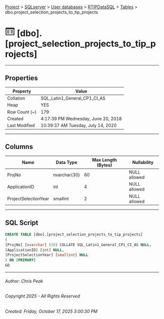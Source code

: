 #### 

[Project](../../../../index.md) > [SQLserver](../../../index.md) > [User databases](../../index.md) > [RTIPDataSQL](../index.md) > [Tables](Tables.md) > dbo.project_selection_projects_to_tip_projects

# ![Tables](../../../../Images/Table32.png) [dbo].[project_selection_projects_to_tip_projects]

---

## <a name="#properties"></a>Properties

| Property | Value |
|---|---|
| Collation | SQL_Latin1_General_CP1_CI_AS |
| Heap | YES |
| Row Count (~) | 179 |
| Created | 4:17:39 PM Wednesday, June 20, 2018 |
| Last Modified | 10:39:37 AM Tuesday, July 14, 2020 |


---

## <a name="#columns"></a>Columns

| Name | Data Type | Max Length (Bytes) | Nullability |
|---|---|---|---|
| ProjNo | nvarchar(30) | 60 | NULL allowed |
| ApplicationID | int | 4 | NULL allowed |
| ProjectSelectionYear | smallint | 2 | NULL allowed |


---

## <a name="#sqlscript"></a>SQL Script

```sql
CREATE TABLE [dbo].[project_selection_projects_to_tip_projects]
(
[ProjNo] [nvarchar] (30) COLLATE SQL_Latin1_General_CP1_CI_AS NULL,
[ApplicationID] [int] NULL,
[ProjectSelectionYear] [smallint] NULL
) ON [PRIMARY]
GO

```


---

###### Author:  Chris Peak

###### Copyright 2025 - All Rights Reserved

###### Created: Friday, October 17, 2025 3:00:30 PM

